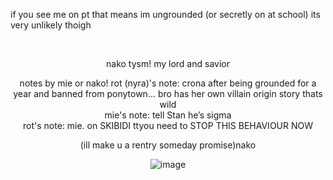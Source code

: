 if you see me on pt that means im ungrounded (or secretly on at school) its very unlikely thoigh
</div>

<div align="center">
 </br>




nako tysm! my lord and savior 


 notes by mie or nako! 
 rot (nyra)'s note: crona after being grounded for a year and banned from ponytown... bro has her own villain origin story thats wild </br>
 mie's note: tell Stan he’s sigma </br>
 rot's note: mie. on SKIBIDI ttyou need to STOP THIS BEHAVIOUR NOW
 
(ill make u a rentry someday promise)nako

<img src="blob:chrome-untrusted://media-app/9b3c5237-9ed5-4107-8367-97941dc191f7" alt=""/>![image](https://github.com/user-attachments/assets/78ba6c4e-0b05-42f2-935d-1319ca4c5d59)
